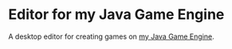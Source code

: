 # Editor for my Java Game Engine
A desktop editor for creating games on [my Java Game Engine](https://github.com/KuggeK/java-game-engine).

